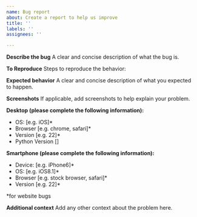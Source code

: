 ```yaml
---
name: Bug report
about: Create a report to help us improve
title: ''
labels: ''
assignees: ''

---
```


**Describe the bug**
A clear and concise description of what the bug is.

**To Reproduce**
Steps to reproduce the behavior:

**Expected behavior**
A clear and concise description of what you expected to happen.

**Screenshots**
If applicable, add screenshots to help explain your problem.

**Desktop (please complete the following information):**
 - OS: [e.g. iOS]*
 - Browser [e.g. chrome, safari]*
 - Version [e.g. 22]*
 - Python Version []



**Smartphone (please complete the following information):**
 - Device: [e.g. iPhone6]*
 - OS: [e.g. iOS8.1]*
 - Browser [e.g. stock browser, safari]*
 - Version [e.g. 22]*

*for website bugs

**Additional context**
Add any other context about the problem here.

